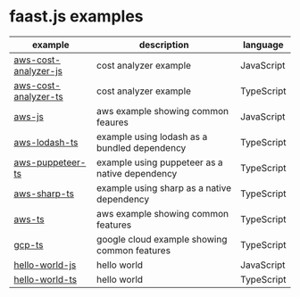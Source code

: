 # faast.js examples

| example                                                  | description                                    | language   |
| -------------------------------------------------------- | ---------------------------------------------- | ---------- |
| [aws-cost-analyzer-js](./aws-cost-analyzer-js/README.md) | cost analyzer example                          | JavaScript |
| [aws-cost-analyzer-ts](./aws-cost-analyzer-ts/README.md) | cost analyzer example                          | TypeScript |
| [aws-js](./aws-js/README.md)                             | aws example showing common feaures             | JavaScript |
| [aws-lodash-ts](./aws-lodash-ts/README.md)               | example using lodash as a bundled dependency   | TypeScript |
| [aws-puppeteer-ts](./aws-puppeteer-ts/README.md)         | example using puppeteer as a native dependency | TypeScript |
| [aws-sharp-ts](./aws-sharp-ts/README.md)                 | example using sharp as a native dependency     | TypeScript |
| [aws-ts](./aws-ts/README.md)                             | aws example showing common features            | TypeScript |
| [gcp-ts](./gcp-ts/README.md)                             | google cloud example showing common features   | TypeScript |
| [hello-world-js](./hello-world-js/README.md)             | hello world                                    | JavaScript |
| [hello-world-ts](./hello-world-ts/README.md)             | hello world                                    | TypeScript |
